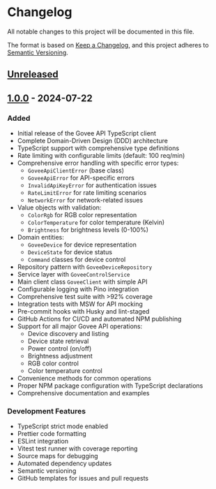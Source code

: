 # Changelog

All notable changes to this project will be documented in this file.

The format is based on [Keep a Changelog](https://keepachangelog.com/en/1.0.0/),
and this project adheres to [Semantic Versioning](https://semver.org/spec/v2.0.0.html).

## [Unreleased]

## [1.0.0] - 2024-07-22

### Added

- Initial release of the Govee API TypeScript client
- Complete Domain-Driven Design (DDD) architecture
- TypeScript support with comprehensive type definitions
- Rate limiting with configurable limits (default: 100 req/min)
- Comprehensive error handling with specific error types:
  - `GoveeApiClientError` (base class)
  - `GoveeApiError` for API-specific errors
  - `InvalidApiKeyError` for authentication issues
  - `RateLimitError` for rate limiting scenarios
  - `NetworkError` for network-related issues
- Value objects with validation:
  - `ColorRgb` for RGB color representation
  - `ColorTemperature` for color temperature (Kelvin)
  - `Brightness` for brightness levels (0-100%)
- Domain entities:
  - `GoveeDevice` for device representation
  - `DeviceState` for device status
  - `Command` classes for device control
- Repository pattern with `GoveeDeviceRepository`
- Service layer with `GoveeControlService`
- Main client class `GoveeClient` with simple API
- Configurable logging with Pino integration
- Comprehensive test suite with >92% coverage
- Integration tests with MSW for API mocking
- Pre-commit hooks with Husky and lint-staged
- GitHub Actions for CI/CD and automated NPM publishing
- Support for all major Govee API operations:
  - Device discovery and listing
  - Device state retrieval
  - Power control (on/off)
  - Brightness adjustment
  - RGB color control
  - Color temperature control
- Convenience methods for common operations
- Proper NPM package configuration with TypeScript declarations
- Comprehensive documentation and examples

### Development Features

- TypeScript strict mode enabled
- Prettier code formatting
- ESLint integration
- Vitest test runner with coverage reporting
- Source maps for debugging
- Automated dependency updates
- Semantic versioning
- GitHub templates for issues and pull requests

[Unreleased]: https://github.com/felixgeelhaar/govee-api-client/compare/v1.0.0...HEAD
[1.0.0]: https://github.com/felixgeelhaar/govee-api-client/releases/tag/v1.0.0
